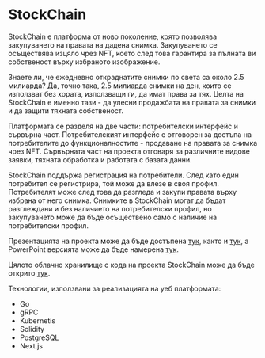 # StockChain
StockChain е платформа от ново поколение, която позволява закупуването на правата на дадена снимка. Закупуването се осъществява изцяло чрез NFT, което след това гарантира за пълната ви собственост върху избраното изображение.

Знаете ли, че ежедневно откраднатите снимки по света са около 2.5 милиарда? Да, точно така, 2.5 милиарда снимки на ден, които се използват без хората, използващи ги, да имат права за тях. Целта на StockChain е именно тази - да улесни продажбата на правата за снимки и да защити тяхната собственост.

Платформата се разделя на две части: потребителски интерфейс и сървърна част. Потребителският интерфейс е отговорен за достъпа на потребителите до функционалностите - продаване на правата за снимка чрез NFT. Сървърната част на проекта отговаря за различните видове заявки, тяхната обработка и работата с базата данни.

StockChain поддържа регистрация на потребители. След като един потребител се регистрира, той може да влезе в своя профил. Потребителят може след това да разгледа и закупи правата върху избрана от него снимка. Снимките в StockChain могат да бъдат разглеждани и без наличието на потребителски профил, но закупуването може да бъде осъществено само с наличие на потребителски профил.

Презентацията на проекта може да бъде достъпена [тук](https://github.com/pandishpancheta/presentation/blob/main/StockChain_Pandishpancheta.pdf), както и [тук](https://drive.google.com/file/d/11usCts2jfQTgGlgAFAv22BtlwYx8hvVs/view?usp=drive_link), a PowerPoint версията може да бъде намерена [тук](https://docs.google.com/presentation/d/1_wYH31WkQedtvIAMYMAELQgp4qrEpPtB/edit?usp=drive_link&ouid=114577978188730906676&rtpof=true&sd=true).

Цялото облачно хранилище с кода на проекта StockChain може да бъде открито [тук](https://github.com/orgs/pandishpancheta/repositories).

Технологии, използвани за реализацията на уеб платформата:
 - Go
 - gRPC
 - Kubernetis
 - Solidity
 - PostgreSQL
 - Next.js
